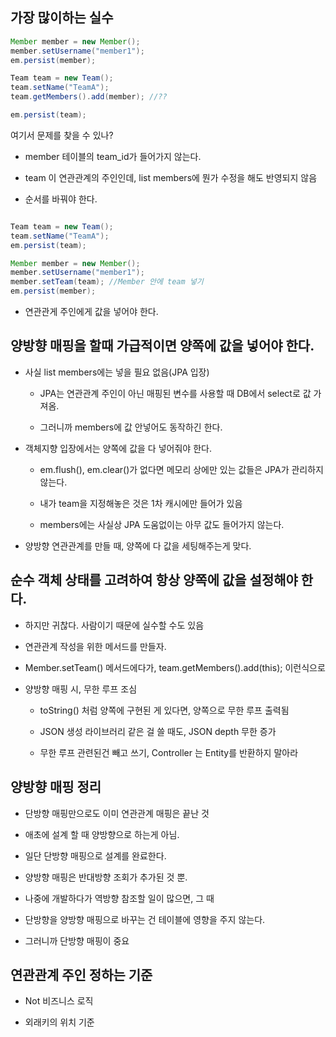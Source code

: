 ## 가장 많이하는 실수

```java
Member member = new Member();
member.setUsername("member1");
em.persist(member);

Team team = new Team();
team.setName("TeamA");
team.getMembers().add(member); //??

em.persist(team);
```

여기서 문제를 찾을 수 있나?

- member 테이블의 team_id가 들어가지 않는다.

- team 이 연관관계의 주인인데, list members에 뭔가 수정을 해도 반영되지 않음

- 순서를 바꿔야 한다.

```java

Team team = new Team();
team.setName("TeamA");
em.persist(team);

Member member = new Member();
member.setUsername("member1");
member.setTeam(team); //Member 안에 team 넣기
em.persist(member);
```

- 연관관게 주인에게 값을 넣어야 한다.

## 양방향 매핑을 할때 가급적이면 양쪽에 값을 넣어야 한다.

- 사실 list members에는 넣을 필요 없음(JPA 입장)

  - JPA는 연관관계 주인이 아닌 매핑된 변수를 사용할 때 DB에서 select로 값 가져옴.

  - 그러니까 members에 값 안넣어도 동작하긴 한다.

- 객체지향 입장에서는 양쪽에 값을 다 넣어줘야 한다.

  - em.flush(), em.clear()가 없다면 메모리 상에만 있는 값들은 JPA가 관리하지 않는다.

  - 내가 team을 지정해놓은 것은 1차 캐시에만 들어가 있음
  - members에는 사실상 JPA 도움없이는 아무 값도 들어가지 않는다.

- 양방향 연관관계를 만들 때, 양쪽에 다 값을 세팅해주는게 맞다.

## 순수 객체 상태를 고려하여 항상 양쪽에 값을 설정해야 한다.

- 하지만 귀찮다. 사람이기 때문에 실수할 수도 있음

- 연관관계 작성을 위한 메서드를 만들자.

- Member.setTeam() 메서드에다가, team.getMembers().add(this); 이런식으로

- 양방향 매핑 시, 무한 루프 조심

  - toString() 처럼 양쪽에 구현된 게 있다면, 양쪽으로 무한 루프 출력됨

  - JSON 생성 라이브러리 같은 걸 쓸 때도, JSON depth 무한 증가

  - 무한 루프 관련된건 빼고 쓰기, Controller 는 Entity를 반환하지 말아라

## 양방향 매핑 정리

- 단방향 매핑만으로도 이미 연관관계 매핑은 끝난 것

- 애초에 설계 할 때 양방향으로 하는게 아님.

- 일단 단방향 매핑으로 설계를 완료한다.

- 양방향 매핑은 반대방향 조회가 추가된 것 뿐.

- 나중에 개발하다가 역방향 참조할 일이 많으면, 그 때

- 단방향을 양방향 매핑으로 바꾸는 건 테이블에 영향을 주지 않는다.

- 그러니까 단방향 매핑이 중요

## 연관관계 주인 정하는 기준

- Not 비즈니스 로직

- 외래키의 위치 기준
